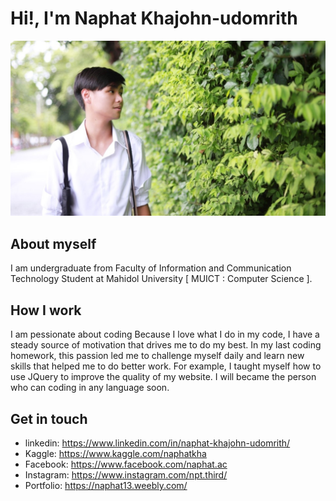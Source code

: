 # Hi!, I'm Naphat Khajohn-udomrith
![Test Image_wall](Source/Wallpaper2.jpg)
## About myself
I am undergraduate from Faculty of Information and Communication Technology Student at Mahidol University [ MUICT : Computer Science ]. 
## How I work
I am pessionate about coding Because I love what I do in my code, I have a steady source of motivation that drives me to do my best. In my last coding homework, this passion led me to challenge myself daily and learn new skills that helped me to do better work. For example, I taught myself how to use JQuery to improve the quality of my website. I will became the person who can coding in any language soon.
## Get in touch
* linkedin: https://www.linkedin.com/in/naphat-khajohn-udomrith/
* Kaggle: https://www.kaggle.com/naphatkha
* Facebook: https://www.facebook.com/naphat.ac
* Instagram: https://www.instagram.com/npt.third/
* Portfolio: https://naphat13.weebly.com/

